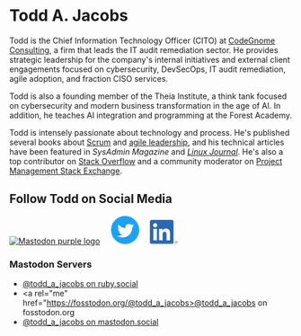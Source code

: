 # Todd A. Jacobs

Todd is the Chief Information Technology Officer (CITO) at [CodeGnome Consulting][1], a firm that leads the IT audit remediation sector. He provides strategic leadership for the company's internal initiatives and external client engagements focused on cybersecurity, DevSecOps, IT audit remediation, agile adoption, and fraction CISO services.

Todd is also a founding member of the Theia Institute, a think tank focused on cybersecurity and modern business transformation in the age of AI. In addition, he teaches AI integration and programming at the Forest Academy.

Todd is intensely passionate about technology and process. He's published several books about [Scrum][3] and [agile leadership][2], and his technical articles have been featured in *SysAdmin Magazine* and *[Linux Journal][4]*. He's also a top contributor on [Stack Overflow][5] and a community moderator on [Project Management Stack Exchange][6].

## Follow Todd on Social Media
<a href="https://joinmastodon.org/"><img src="https://joinmastodon.org/logos/logo-purple.svg" style="height: 3em;" alt="Mastodon purple logo"></a>
&nbsp; &nbsp; [![Twitter][7]][9] &nbsp; &nbsp; [![LinkedIn][8]][10]

### Mastodon Servers
- <a rel="me" href="https://ruby.social/@todd_a_jacobs" style="margin-top: -2em;">@todd_a_jacobs on ruby.social</a>
- <a rel="me" href="https://fosstodon.org/@todd_a_jacobs>@todd_a_jacobs on fosstodon.org</a>
- <a rel="me" href="https://mastodon.social/@todd_a_jacobs">@todd_a_jacobs on mastodon.social</a>


[1]: https://www.codegnome.com/
[2]: https://leanpub.com/agilecio/
[3]: https://leanpub.com/scrum-first-aid/
[4]: https://www.linuxjournal.com/
[5]: https://stackoverflow.com/users/1301972/todd-a-jacobs
[6]: https://pm.stackexchange.com/users/4271/todd-a-jacobs
[7]: images/twitter.png
[8]: images/linkedin.png
[9]: https://twitter.com/Todd_A_Jacobs
[10]: https://www.linkedin.com/in/todd-a-jacobs/
[11]: https://www.moderndevops.com/
